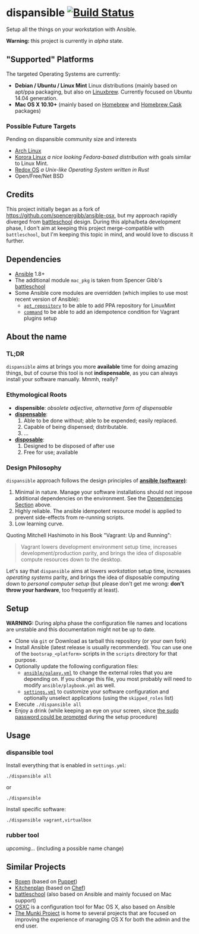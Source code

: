 # dispansible [![Build Status](https://travis-ci.org/dispansible/dispansible.svg?branch=master)](https://travis-ci.org/dispansible/dispansible)

Setup all the things on your workstation with Ansible.

**Warning:** this project is currently in *alpha* state.

## "Supported" Platforms

The targeted Operating Systems are currently:

* **Debian / Ubuntu / Linux Mint** Linux distributions (mainly based on apt/ppa packaging, but also on [Linuxbrew](http://linuxbrew.sh/). Currently focused on Ubuntu 14.04 generation.
* **Mac OS X 10.10+** (mainly based on [Homebrew](http://brew.sh/) and [Homebrew Cask](https://caskroom.github.io/) packages)

### Possible Future Targets

Pending on dispansible community size and interests

* [Arch Linux](https://www.archlinux.org/)
* [Korora Linux](https://kororaproject.org/) _a nice looking Fedora-based distribution_ with goals similar to Linux Mint.
* [Redox OS](http://www.redox-os.org/) _a Unix-like Operating System written in Rust_
* Open/Free/Net BSD

## Credits

This project initially began as a fork of https://github.com/spencergibb/ansible-osx, but my approach rapidly diverged from [battleschool](https://github.com/spencergibb/battleschool) design. During this alpha/beta development phase, I don't aim at keeping this project merge-compatible with `battleschool`, but I'm keeping this topic in mind, and would love to discuss it further.

## Dependencies

* [Ansible](http://ansible.com) 1.8+
* The additional module `mac_pkg` is taken from Spencer Gibb's [battleschool](https://github.com/spencergibb/battleschool/blob/v0.4.0/share/library/mac_pkg)
* Some Ansible core modules are overridden (which implies to use most recent version of Ansible):
  * [`apt_repository`](https://github.com/ansible/ansible-modules-core/pull/190) to be able to add PPA repository for LinuxMint
  * [`command`](https://github.com/ansible/ansible-modules-core/pull/513) to be able to add an idempotence condition for Vagrant plugins setup

## About the name

### TL;DR

`dispansible` aims at brings you more **available** time for doing amazing things, but of course this tool is not **indispensable**, as you can always install your software manually. Mmmh, really?

### Ethymological Roots

* **dispensible**: *obsolete adjective, alternative form of dispensable*
* **[dispensable](http://en.wiktionary.org/wiki/dispensable)**: 
  1. Able to be done without; able to be expended; easily replaced.
  1. Capable of being dispensed; distributable.
  1. ...
* **[disposable](http://www.thefreedictionary.com/disposable)**:
  1. Designed to be disposed of after use
  1. Free for use; available

### Design Philosophy

`dispansible` approach follows the design principles of **[ansible (software)](http://en.wikipedia.org/wiki/Ansible_(software))**:

  1. Minimal in nature. Manage your software installations should not impose additional dependencies on the environment. See the [Dependencies Section]() above.
  1. Highly reliable. The ansible idempotent resource model is applied to prevent side-effects from re-running scripts.
  1. Low learning curve.

Quoting Mitchell Hashimoto in his Book "Vagrant: Up and Running":

> Vagrant lowers development environment setup time, increases development/production parity, and brings the idea of disposable compute resources down to the desktop.

Let's say that `dispansible` aims at lowers *workstation* setup time, increases *operating systems* parity, and brings the idea of disposable computing down to *personal computer setup* (but please don't get me wrong: **don't throw your hardware**, too frequently at least).

## Setup

**WARNING:** During alpha phase the configuration file names and locations are unstable and this documentation might not be up to date.

* Clone via `git` or Download as tarball this repository (or your own fork)
* Install Ansible (latest release is usually recommended). You can use one of the `bootsrap_<platform>` scripts in the `scripts` directory for that purpose.
* Optionally update the following configuration files:
  * [`ansible/galaxy.yml`](https://github.com/dispansible/dispansible/blob/master/ansible/galaxy.yml) to change the external roles that you are depending on. If you change this file, you most probably will need to modify `ansible/playbook.yml` as well.
  * [`settings.yml`](https://github.com/dispansible/dispansible/blob/master/settings.yml) to customize your software configuration and optionally unselect applications (using the `skipped_roles` list)
* Execute `./dispansible all`
* Enjoy a drink (while keeping an eye on your screen, since [the sudo password could be prompted](https://github.com/dispansible/dispansible/issues/2) during the setup procedure)

## Usage

### dispansible tool

Install everything that is enabled in `settings.yml`:

```shell
./dispansible all
```

or

```shell
./dispansible
```

Install specific software:

```shell
./dispansible vagrant,virtualbox
```

### rubber tool

*upcoming...* (including a possible name change)

## Similar Projects

* [Boxen](https://boxen.github.com/) (based on [Puppet](http://puppetlabs.com/))
* [Kitchenplan](http://kitchenplan.github.io/kitchenplan/) (based on [Chef](https://www.chef.io/))
* [battleschool](https://github.com/spencergibb/battleschool) (also based on Ansible and mainly focused on Mac support)
* [OSXC](https://github.com/osxc) is a configuration tool for Mac OS X, also based on Ansible
* [The Munki Project](https://www.munki.org/) is home to several projects that are focused on improving the experience of managing OS X for both the admin and the end user.

